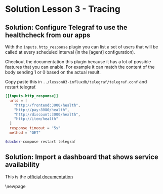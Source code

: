 # Solution Lesson 3 - Tracing

## Solution: Configure Telegraf to use the healthcheck from our apps

With the `inputs.http_response` plugin you can list a set of users that will be
called at every scheduled interval (in the [agent] configuration).

Checkout the documentation this plugin because it has a lot of possible features
that you can enable. For example it can match the content of the body sending 1
or 0 based on the actual result.

Copy paste this in `../lesson03-influxdb/telegraf/telegraf.conf` and restart
telegraf.

```toml
[[inputs.http_response]]
  urls = [
    "http://frontend:3000/health",
    "http://pay:8080/health",
    "http://discount:3000/health",
    "http://item/health"
  ]
  response_timeout = "5s"
  method = "GET"
```

```bash
$docker-compose restart telegraf
```

## Solution: Import a dashboard that shows service availability

This is the [official
documentation](https://v2.docs.influxdata.com/v2.0/visualize-data/dashboards/create-dashboard/#create-a-new-dashboard)

\newpage
